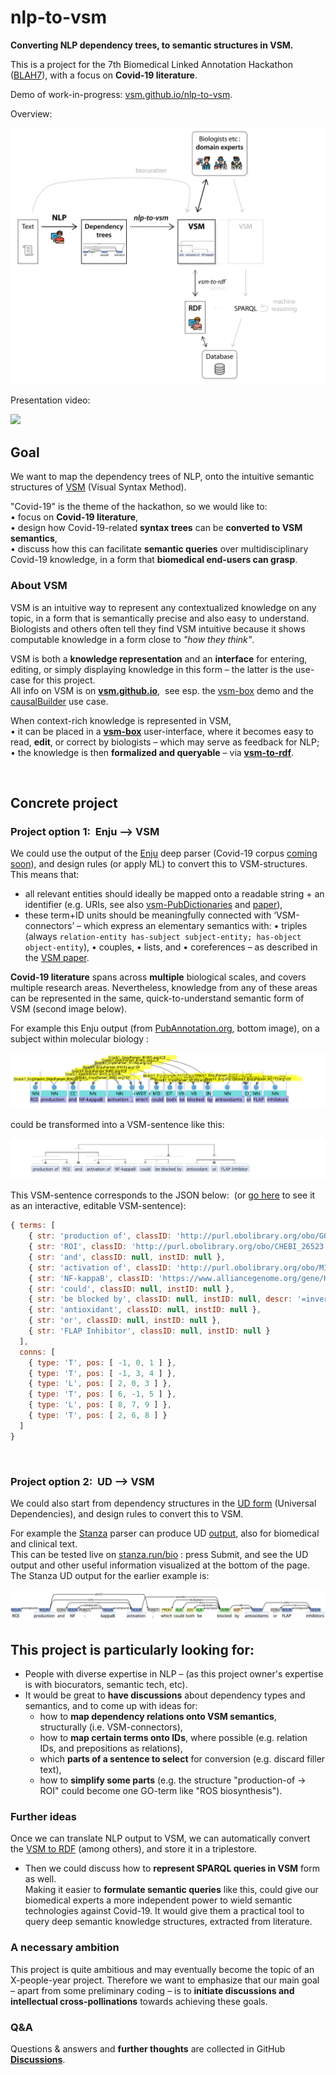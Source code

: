 # nlp-to-vsm
**Converting NLP dependency trees, to semantic structures in VSM.**

This is a project for the 7th Biomedical Linked Annotation Hackathon ([BLAH7](https://blah7.linkedannotation.org)), with a focus on **Covid-19 literature**.

Demo of work-in-progress: [vsm.github.io/nlp-to-vsm](https://vsm.github.io/nlp-to-vsm).

Overview:

<img src="img/nlp-vsm-etc.svg">

Presentation video:

[![](http://img.youtube.com/vi/0kHWBZIL04E/0.jpg)](http://www.youtube.com/watch?v=0kHWBZIL04E "Animation: From a natural language sentence to a VSM semantic structure.")


## Goal
We want to map the dependency trees of NLP, onto the intuitive semantic structures of [VSM](https://vsm.github.io) (Visual Syntax Method).

"Covid-19" is the theme of the hackathon, so we would like to:  
• focus on **Covid-19 literature**,  
• design how Covid-19-related **syntax trees** can be **converted to VSM semantics**,  
• discuss how this can facilitate **semantic queries** over multidisciplinary Covid-19 knowledge, in a form that **biomedical end-users can grasp**.

### About VSM
VSM is an intuitive way to represent any contextualized knowledge on any topic, in a form that is semantically precise and also easy to understand. Biologists and others often tell they find VSM intuitive because it shows computable knowledge in a form close to _"how they think"_.

VSM is both a **knowledge representation** and an **interface** for entering, editing, or simply displaying knowledge in this form – the latter is the use-case for this project.  
All info on VSM is on [**vsm.github.io**](https://vsm.github.io), &nbsp;see esp. the [vsm-box](https://vsm.github.io/demo) demo and the [causalBuilder](https://mi2cast.github.io/causalBuilder) use case.

When context-rich knowledge is represented in VSM,  
• it can be placed in a [**vsm-box**](https://github.com/vsm/vsm-box) user-interface, where it becomes easy to read, **edit**, or correct by biologists – which may serve as feedback for NLP;  
• the knowledge is then **formalized and queryable** – via [**vsm-to-rdf**](https://github.com/vsm/vsm-to-rdf).


<br>

## Concrete project

### Project option 1:&nbsp; Enju –> VSM

We could use the output of the [Enju](https://mynlp.is.s.u-tokyo.ac.jp/enju) deep parser (Covid-19 corpus [coming soon](http://pubannotation.org/projects/LitCovid-sample-docs)), and design rules (or apply ML) to convert this to VSM-structures.  
This means that:
- all relevant entities should ideally be mapped onto a readable string + an identifier (e.g. URIs, see also [vsm-PubDictionaries](https://github.com/UniBioDicts/vsm-pubdictionaries) and  [paper](https://doi.org/10.37044/osf.io/gzfa8)),
- these term+ID units should be meaningfully connected with ‘VSM-connectors’ – which express an elementary semantics with: • triples (always `relation-entity has-subject subject-entity; has-object object-entity`), • couples, • lists, and • coreferences – as described in the [VSM paper](https://www.preprints.org/manuscript/202007.0486).

**Covid-19 literature** spans across **multiple** biological scales, and covers multiple research areas. Nevertheless, knowledge from any of these areas can be represented in the same, quick-to-understand semantic form of VSM (second image below).

For example this Enju output (from [PubAnnotation.org](http://www.pubannotation.org), bottom image), on a subject within molecular biology :

<img src="img/enju.svg">

could be transformed into a VSM-sentence like this:

<img src="img/vsm.svg">


<br>

This VSM-sentence corresponds to the JSON below: &nbsp;(or [go here](https://vsm.github.io/demo/?vsm=%7B+terms%3A+%5B%0A++++%7B+str%3A+%27production+of%27%2C++classID%3A+null%2C+instID%3A+null%2C+style%3A+%27i11-13%27+%7D%2C%0A++++%7B+str%3A+%27ROI%27%2C++++++++++++classID%3A+null%2C+instID%3A+null+%7D%2C%0A++++%7B+str%3A+%27and%27%2C++++++++++++classID%3A+null%2C+instID%3A+null%2C+descr%3A+%27a+set+of+items%27+%7D%2C%0A++++%7B+str%3A+%27activation+of%27%2C++classID%3A+null%2C+instID%3A+null%2C+style%3A+%27i10-13%27+%7D%2C%0A++++%7B+str%3A+%27NF-kappaB%27%2C++++++classID%3A+null%2C+instID%3A+null+%7D%2C%0A++++%7B+str%3A+%27could%27%2C++++++++++classID%3A+null%2C+instID%3A+null+%7D%2C%0A++++%7B+str%3A+%27be+blocked+by%27%2C++classID%3A+null%2C+instID%3A+null%2C%0A+++++++++++++++++++++++++++++descr%3A+%27%3D%5C%27is+blocked+by%5C%27%2C+%3Dinverse+of+%5C%27blocks%5C%27+or+%5C%27blocking+activity%5C%27%27+%7D%2C%0A++++%7B+str%3A+%27antioxidant%27%2C++++classID%3A+null%2C+instID%3A+null+%7D%2C%0A++++%7B+str%3A+%27or%27%2C+++++++++++++classID%3A+null%2C+instID%3A+null+%7D%2C%0A++++%7B+str%3A+%27FLAP+Inhibitor%27%2C+classID%3A+null%2C+instID%3A+null+%7D%0A++%5D%2C%0A++conns%3A+%5B%0A++++%7B+type%3A+%27T%27%2C+pos%3A+%5B+-1%2C++0%2C+1+%5D+%7D%2C%0A++++%7B+type%3A+%27T%27%2C+pos%3A+%5B+-1%2C++3%2C+4+%5D+%7D%2C%0A++++%7B+type%3A+%27L%27%2C+pos%3A+%5B++2%2C++0%2C+3+%5D+%7D%2C%0A++++%7B+type%3A+%27T%27%2C+pos%3A+%5B++6%2C+-1%2C+5+%5D+%7D%2C%0A++++%7B+type%3A+%27L%27%2C+pos%3A+%5B++8%2C++7%2C+9+%5D+%7D%2C%0A++++%7B+type%3A+%27T%27%2C+pos%3A+%5B++2%2C++6%2C+8+%5D+%7D%0A++%5D%0A%7D) to see it as an interactive, editable VSM-sentence):
```javascript
{ terms: [
    { str: 'production of', classID: 'http://purl.obolibrary.org/obo/GO_1903409', style: 'i11-13', instID: null },
    { str: 'ROI', classID: 'http://purl.obolibrary.org/obo/CHEBI_26523', instID: null },
    { str: 'and', classID: null, instID: null },
    { str: 'activation of', classID: 'http://purl.obolibrary.org/obo/MI_2235', style: 'i10-13', instID: null },
    { str: 'NF-kappaB', classID: 'https://www.alliancegenome.org/gene/HGNC:7794', instID: null },
    { str: 'could', classID: null, instID: null },
    { str: 'be blocked by', classID: null, instID: null, descr: '=inverse of \'blocks\' or \'blocking activity\'' },
    { str: 'antioxidant', classID: null, instID: null },
    { str: 'or', classID: null, instID: null },
    { str: 'FLAP Inhibitor', classID: null, instID: null }
  ],
  conns: [
    { type: 'T', pos: [ -1, 0, 1 ] },
    { type: 'T', pos: [ -1, 3, 4 ] },
    { type: 'L', pos: [ 2, 0, 3 ] },
    { type: 'T', pos: [ 6, -1, 5 ] },
    { type: 'L', pos: [ 8, 7, 9 ] },
    { type: 'T', pos: [ 2, 6, 8 ] }
  ]
}
```

<br>

### Project option 2:&nbsp; UD –> VSM

We could also start from dependency structures in the [UD form](https://universaldependencies.org/introduction.html) (Universal Dependencies), and design rules to convert this to VSM.

For example the [Stanza](https://stanfordnlp.github.io/stanza) parser can produce UD [output](https://stanfordnlp.github.io/stanza/depparse.html#accessing-syntactic-dependency-information), also for biomedical and clinical text.  
This can be tested live on [stanza.run/bio](http://stanza.run/bio) : press Submit, and see the UD output and other useful information visualized at the bottom of the page.  
The Stanza UD output for the earlier example is:

<img src="img/ud.svg">


<br>

## This project is particularly looking for:

- People with diverse expertise in NLP – (as this project owner's expertise is with biocurators, semantic tech, etc).
- It would be great to **have discussions** about dependency types and semantics, and to come up with ideas for:
  - how to **map dependency relations onto VSM semantics**, structurally (i.e. VSM-connectors),
  - how to **map certain terms onto IDs**, where possible (e.g. relation IDs, and prepositions as relations),
  - which **parts of a sentence to select** for conversion (e.g. discard filler text),
  - how to **simplify some parts** (e.g. the structure "production-of &rarr; ROI" could become one GO-term like "ROS biosynthesis").


### Further ideas

Once we can translate NLP output to VSM, we can automatically convert the [VSM to RDF](https://github.com/vsm/vsm-to-rdf) (among others), and store it in a triplestore.

- Then we could discuss how to **represent SPARQL queries in VSM** form as well.  
Making it easier to **formulate semantic queries** like this, could give our biomedical experts a more independent power to wield semantic technologies against Covid-19. It would give them a practical tool to query deep semantic knowledge structures, extracted from literature.


### A necessary ambition

This project is quite ambitious and may eventually become the topic of an X-people-year project. Therefore we want to emphasize that our main goal – apart from some preliminary coding – is to **initiate discussions and intellectual cross-pollinations** towards achieving these goals.


### Q&amp;A

Questions &amp; answers and **further thoughts** are collected in GitHub [**Discussions**](https://github.com/vsm/nlp-to-vsm/discussions).

